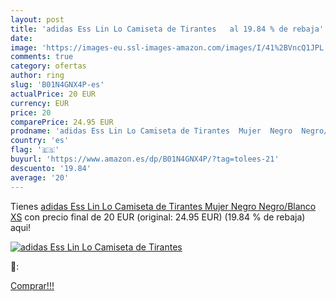 ```yaml
---
layout: post
title: 'adidas Ess Lin Lo Camiseta de Tirantes   al 19.84 % de rebaja'
date: 
image: 'https://images-eu.ssl-images-amazon.com/images/I/41%2BVncQ1JPL._SL200_.jpg'
comments: true
category: ofertas
author: ring
slug: 'B01N4GNX4P-es'
actualPrice: 20 EUR
currency: EUR
price: 20
comparePrice: 24.95 EUR
prodname: 'adidas Ess Lin Lo Camiseta de Tirantes  Mujer  Negro  Negro/Blanco   XS'
country: 'es'
flag: '🇪🇸'
buyurl: 'https://www.amazon.es/dp/B01N4GNX4P/?tag=tolees-21'
descuento: '19.84'
average: '20'
---
```


Tienes [adidas Ess Lin Lo Camiseta de Tirantes  Mujer  Negro  Negro/Blanco   XS](https://www.amazon.es/dp/B01N4GNX4P/?tag=tolees-21) con precio final de  20 EUR (original: 24.95 EUR) (19.84 %  de rebaja) aqui!

[![adidas Ess Lin Lo Camiseta de Tirantes  ](https://images-eu.ssl-images-amazon.com/images/I/41%2BVncQ1JPL._SL200_.jpg)](https://www.amazon.es/dp/B01N4GNX4P/?tag=tolees-21)

🔎:


[Comprar!!!](https://www.amazon.es/dp/B01N4GNX4P/?tag=tolees-21)
